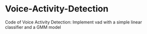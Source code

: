 # Voice-Activity-Detection
Code of Voice Activity Detection:
Implement vad with a simple linear classifier and a GMM model
